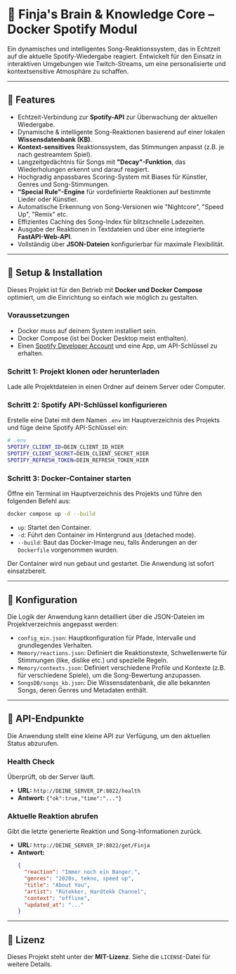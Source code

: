 # 🧠 Finja's Brain & Knowledge Core – Docker Spotify Modul

Ein dynamisches und intelligentes Song-Reaktionssystem, das in Echtzeit auf die aktuelle Spotify-Wiedergabe reagiert. Entwickelt für den Einsatz in interaktiven Umgebungen wie Twitch-Streams, um eine personalisierte und kontextsensitive Atmosphäre zu schaffen.

---

## 🌟 Features

-   Echtzeit-Verbindung zur **Spotify-API** zur Überwachung der aktuellen Wiedergabe.
-   Dynamische & intelligente Song-Reaktionen basierend auf einer lokalen **Wissensdatenbank (KB)**.
-   **Kontext-sensitives** Reaktionssystem, das Stimmungen anpasst (z.B. je nach gestreamtem Spiel).
-   Langzeitgedächtnis für Songs mit **"Decay"-Funktion**, das Wiederholungen erkennt und darauf reagiert.
-   Hochgradig anpassbares Scoring-System mit Biases für Künstler, Genres und Song-Stimmungen.
-   **"Special Rule"-Engine** für vordefinierte Reaktionen auf bestimmte Lieder oder Künstler.
-   Automatische Erkennung von Song-Versionen wie "Nightcore", "Speed Up", "Remix" etc.
-   Effizientes Caching des Song-Index für blitzschnelle Ladezeiten.
-   Ausgabe der Reaktionen in Textdateien und über eine integrierte **FastAPI-Web-API**.
-   Vollständig über **JSON-Dateien** konfigurierbar für maximale Flexibilität.

---

## 🚀 Setup & Installation

Dieses Projekt ist für den Betrieb mit **Docker und Docker Compose** optimiert, um die Einrichtung so einfach wie möglich zu gestalten.

### Voraussetzungen

-   Docker muss auf deinem System installiert sein.
-   Docker Compose (ist bei Docker Desktop meist enthalten).
-   Einen [Spotify Developer Account](https://developer.spotify.com/dashboard) und eine App, um API-Schlüssel zu erhalten.

### Schritt 1: Projekt klonen oder herunterladen
Lade alle Projektdateien in einen Ordner auf deinem Server oder Computer.

### Schritt 2: Spotify API-Schlüssel konfigurieren
Erstelle eine Datei mit dem Namen `.env` im Hauptverzeichnis des Projekts und füge deine Spotify API-Schlüssel ein:
```bash
# .env
SPOTIFY_CLIENT_ID=DEIN_CLIENT_ID_HIER
SPOTIFY_CLIENT_SECRET=DEIN_CLIENT_SECRET_HIER
SPOTIFY_REFRESH_TOKEN=DEIN_REFRESH_TOKEN_HIER
```

### Schritt 3: Docker-Container starten
Öffne ein Terminal im Hauptverzeichnis des Projekts und führe den folgenden Befehl aus:
```bash
docker compose up -d --build
```
-   `up`: Startet den Container.
-   `-d`: Führt den Container im Hintergrund aus (detached mode).
-   `--build`: Baut das Docker-Image neu, falls Änderungen an der `Dockerfile` vorgenommen wurden.

Der Container wird nun gebaut und gestartet. Die Anwendung ist sofort einsatzbereit.

---

## 🔧 Konfiguration

Die Logik der Anwendung kann detailliert über die JSON-Dateien im Projektverzeichnis angepasst werden:

-   `config_min.json`: Hauptkonfiguration für Pfade, Intervalle und grundlegendes Verhalten.
-   `Memory/reactions.json`: Definiert die Reaktionstexte, Schwellenwerte für Stimmungen (like, dislike etc.) und spezielle Regeln.
-   `Memory/contexts.json`: Definiert verschiedene Profile und Kontexte (z.B. für verschiedene Spiele), um die Song-Bewertung anzupassen.
-   `SongsDB/songs_kb.json`: Die Wissensdatenbank, die alle bekannten Songs, deren Genres und Metadaten enthält.

---

## 📡 API-Endpunkte

Die Anwendung stellt eine kleine API zur Verfügung, um den aktuellen Status abzurufen.

### Health Check
Überprüft, ob der Server läuft.
-   **URL:** `http://DEINE_SERVER_IP:8022/health`
-   **Antwort:** `{"ok":true,"time":"..."}`

### Aktuelle Reaktion abrufen
Gibt die letzte generierte Reaktion und Song-Informationen zurück.
-   **URL:** `http://DEINE_SERVER_IP:8022/get/Finja`
-   **Antwort:**
    ```json
    {
      "reaction": "Immer noch ein Banger.",
      "genres": "2020s, tekno, speed up",
      "title": "About You",
      "artist": "Rütekker, Hardtekk Channel",
      "context": "offline",
      "updated_at": "..."
    }
    ```

---

## 📝 Lizenz

Dieses Projekt steht unter der **MIT-Lizenz**. Siehe die `LICENSE`-Datei für weitere Details.